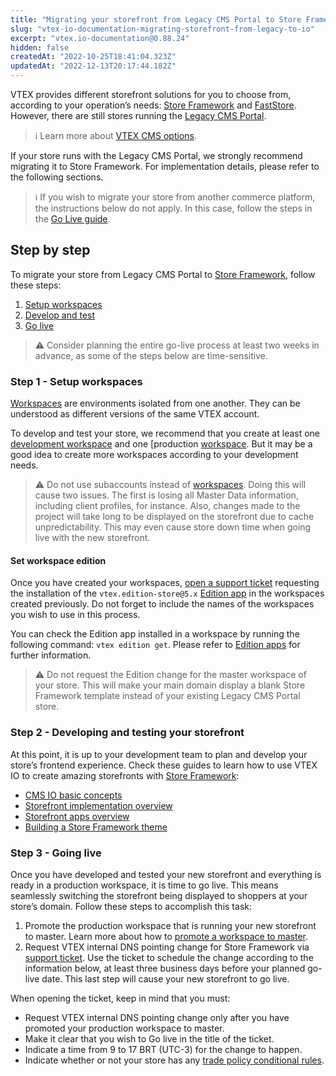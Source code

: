 ```yaml
---
title: "Migrating your storefront from Legacy CMS Portal to Store Framework"
slug: "vtex-io-documentation-migrating-storefront-from-legacy-to-io"
excerpt: "vtex.io-documentation@0.88.24"
hidden: false
createdAt: "2022-10-25T18:41:04.323Z"
updatedAt: "2022-12-13T20:17:44.182Z"
---
```

VTEX provides different storefront solutions for you to choose from, according to your operation’s needs: [Store Framework](https://developers.vtex.com/vtex-developer-docs/docs/vtex-io-documentation-what-is-vtex-store-framework) and [FastStore](https://www.faststore.dev/). However, there are still stores running the [Legacy CMS Portal](https://help.vtex.com/en/tracks/cms--2YcpgIljVaLVQYMzxQbc3z/1oN446gRGcR2s70RvBCAmj).

> ℹ️ Learn more about [VTEX CMS options](https://help.vtex.com/tracks/cms--2YcpgIljVaLVQYMzxQbc3z).

If your store runs with the Legacy CMS Portal, we strongly recommend migrating it to Store Framework. For implementation details, please refer to the following sections.

> ℹ️ If you wish to migrate your store from another commerce platform, the instructions below do not apply. In this case, follow the steps in the [Go Live guide](https://developers.vtex.com/vtex-developer-docs/docs/vtex-io-documentation-go-live).

## Step by step

To migrate your store from Legacy CMS Portal to [Store Framework](https://developers.vtex.com/vtex-developer-docs/docs/vtex-io-documentation-what-is-vtex-store-framework), follow these steps:

1. [Setup workspaces](#step-1---setup-workspaces)
2. [Develop and test](#step-2---developing-and-testing-your-storefront)
3. [Go live](#step-3---going-live)

>⚠️ Consider planning the entire go-live process at least two weeks in advance, as some of the steps below are time-sensitive.

### Step 1 - Setup workspaces

[Workspaces](https://developers.vtex.com/vtex-developer-docs/docs/vtex-io-documentation-workspace) are environments isolated from one another. They can be understood as different versions of the same VTEX account.

To develop and test your store, we recommend that you create at least one [development workspace](https://developers.vtex.com/vtex-developer-docs/docs/vtex-io-documentation-creating-a-development-workspace) and one [production [workspace](https://developers.vtex.com/vtex-developer-docs/docs/vtex-io-documentation-creating-a-production-workspace). But it may be a good idea to create more workspaces according to your development needs.

>⚠️ Do not use subaccounts instead of [workspaces](https://developers.vtex.com/vtex-developer-docs/docs/vtex-io-documentation-workspace). Doing this will cause two issues. The first is losing all Master Data information, including client profiles, for instance. Also, changes made to the project will take long to be displayed on the storefront due to cache unpredictability. This may even cause store down time when going live with the new storefront.

#### Set workspace edition

Once you have created your workspaces, [open a support ticket](https://help.vtex.com/en/support) requesting the installation of the `vtex.edition-store@5.x` [Edition app](https://developers.vtex.com/vtex-developer-docs/docs/vtex-io-documentation-edition-app) in the workspaces created previously. Do not forget to include the names of the workspaces you wish to use in this process.

You can check the Edition app installed in a workspace by running the following command: `vtex edition get`. Please refer to [Edition apps](https://developers.vtex.com/vtex-developer-docs/docs/vtex-io-documentation-edition-app) for further information.

>⚠️ Do not request the Edition change for the master workspace of your store. This will make your main domain display a blank Store Framework template instead of your existing Legacy CMS Portal store.

### Step 2 - Developing and testing your storefront

At this point, it is up to your development team to plan and develop your store’s frontend experience. Check these guides to learn how to use VTEX IO to create amazing storefronts with [Store Framework](https://developers.vtex.com/vtex-developer-docs/docs/vtex-io-documentation-what-is-vtex-store-framework):

- [CMS IO basic concepts](https://help.vtex.com/tracks/cms--2YcpgIljVaLVQYMzxQbc3z/4yB9wSl79cArd68aRBnBZ2)
- [Storefront implementation overview](https://developers.vtex.com/vtex-developer-docs/docs/storefront-implementation)
- [Storefront apps overview](https://developers.vtex.com/vtex-developer-docs/docs/store-framework-apps)
- [Building a Store Framework theme](https://developers.vtex.com/vtex-developer-docs/docs/getting-started-3)

### Step 3 - Going live

Once you have developed and tested your new storefront and everything is ready in a production workspace, it is time to go live. This means seamlessly switching the storefront being displayed to shoppers at your store’s domain. Follow these steps to accomplish this task:

1. Promote the production workspace that is running your new storefront to master. Learn more about how to [promote a workspace to master](https://developers.vtex.com/vtex-developer-docs/docs/vtex-io-documentation-promoting-a-workspace-to-master).
2. Request VTEX internal DNS pointing change for Store Framework via [support ticket](https://help.vtex.com/en/support). Use the ticket to schedule the change according to the information below, at least three business days before your planned go-live date. This last step will cause your new storefront to go live.

When opening the ticket, keep in mind that you must:

- Request VTEX internal DNS pointing change only after you have promoted your production workspace to master.
- Make it clear that you wish to Go live in the title of the ticket.
- Indicate a time from 9 to 17 BRT (UTC-3) for the change to happen.
- Indicate whether or not your store has any [trade policy conditional rules](https://help.vtex.com/en/tutorial/criar-uma-politica-comercial--563tbcL0TYKEKeOY4IAgAE).

